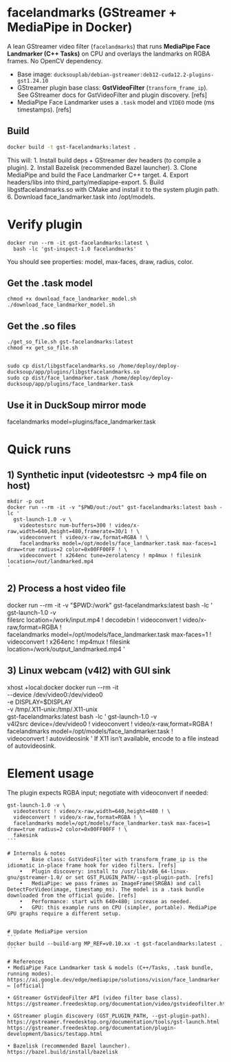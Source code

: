# facelandmarks (GStreamer + MediaPipe in Docker)

A lean GStreamer video filter (`facelandmarks`) that runs **MediaPipe Face Landmarker (C++ Tasks)** on CPU and overlays the landmarks on RGBA frames. No OpenCV dependency.

- Base image: `ducksouplab/debian-gstreamer:deb12-cuda12.2-plugins-gst1.24.10`
- GStreamer plugin base class: **GstVideoFilter** (`transform_frame_ip`).  
  See GStreamer docs for GstVideoFilter and plugin discovery. [refs]  
- MediaPipe Face Landmarker uses a `.task` model and `VIDEO` mode (ms timestamps). [refs]

## Build

```bash
docker build -t gst-facelandmarks:latest .
```

This will:
	1.	Install build deps + GStreamer dev headers (to compile a plugin).
	2.	Install Bazelisk (recommended Bazel launcher).
	3.	Clone MediaPipe and build the Face Landmarker C++ target.
	4.	Export headers/libs into third_party/mediapipe-export.
	5.	Build libgstfacelandmarks.so with CMake and install it to the system plugin path.
	6.	Download face_landmarker.task into /opt/models.

# Verify plugin
```
docker run --rm -it gst-facelandmarks:latest \
  bash -lc 'gst-inspect-1.0 facelandmarks'
```
You should see properties: model, max-faces, draw, radius, color.

## Get the .task model
```
chmod +x download_face_landmarker_model.sh
./download_face_landmarker_model.sh
```

## Get the .so files
```
./get_so_file.sh gst-facelandmarks:latest
chmod +x get_so_file.sh


sudo cp dist/libgstfacelandmarks.so /home/deploy/deploy-ducksoup/app/plugins/libgstfacelandmarks.so
sudo cp dist/face_landmarker.task /home/deploy/deploy-ducksoup/app/plugins/face_landmarker.task
```
## Use it in DuckSoup mirror mode
facelandmarks model=plugins/face_landmarker.task

# Quick runs
## 1) Synthetic input (videotestsrc → mp4 file on host)
```
mkdir -p out
docker run --rm -it -v "$PWD/out:/out" gst-facelandmarks:latest bash -lc '
  gst-launch-1.0 -v \
    videotestsrc num-buffers=300 ! video/x-raw,width=640,height=480,framerate=30/1 ! \
    videoconvert ! video/x-raw,format=RGBA ! \
    facelandmarks model=/opt/models/face_landmarker.task max-faces=1 draw=true radius=2 color=0x00FF00FF ! \
    videoconvert ! x264enc tune=zerolatency ! mp4mux ! filesink location=/out/landmarked.mp4
'
```

## 2) Process a host video file
docker run --rm -it -v "$PWD:/work" gst-facelandmarks:latest bash -lc '
  gst-launch-1.0 -v \
    filesrc location=/work/input.mp4 ! decodebin ! videoconvert ! video/x-raw,format=RGBA ! \
    facelandmarks model=/opt/models/face_landmarker.task max-faces=1 ! \
    videoconvert ! x264enc ! mp4mux ! filesink location=/work/output_landmarked.mp4
'

## 3) Linux webcam (v4l2) with GUI sink
xhost +local:docker
docker run --rm -it \
  --device /dev/video0:/dev/video0 \
  -e DISPLAY=$DISPLAY \
  -v /tmp/.X11-unix:/tmp/.X11-unix \
  gst-facelandmarks:latest bash -lc '
    gst-launch-1.0 -v \
      v4l2src device=/dev/video0 ! videoconvert ! video/x-raw,format=RGBA ! \
      facelandmarks model=/opt/models/face_landmarker.task ! \
      videoconvert ! autovideosink
  '
  If X11 isn’t available, encode to a file instead of autovideosink.

# Element usage
The plugin expects RGBA input; negotiate with videoconvert if needed:

````
gst-launch-1.0 -v \
  videotestsrc ! video/x-raw,width=640,height=480 ! \
  videoconvert ! video/x-raw,format=RGBA ! \
  facelandmarks model=/opt/models/face_landmarker.task max-faces=1 draw=true radius=2 color=0x00FF00FF ! \
  fakesink
```

# Internals & notes
	•	Base class: GstVideoFilter with transform_frame_ip is the idiomatic in-place frame hook for video filters. [refs]
	•	Plugin discovery: install to /usr/lib/x86_64-linux-gnu/gstreamer-1.0/ or set GST_PLUGIN_PATH/--gst-plugin-path. [refs]
	•	MediaPipe: we pass frames as ImageFrame(SRGBA) and call DetectForVideo(image, timestamp_ms). The model is a .task bundle downloaded from the official guide. [refs]
	•	Performance: start with 640×480; increase as needed.
	•	GPU: this example runs on CPU (simpler, portable). MediaPipe GPU graphs require a different setup.


# Update MediaPipe version
```
docker build --build-arg MP_REF=v0.10.xx -t gst-facelandmarks:latest .
```

# References
• MediaPipe Face Landmarker task & models (C++/Tasks, .task bundle, running modes).
https://ai.google.dev/edge/mediapipe/solutions/vision/face_landmarker  ← [official]

• GStreamer GstVideoFilter API (video filter base class).
https://gstreamer.freedesktop.org/documentation/video/gstvideofilter.html

• GStreamer plugin discovery (GST_PLUGIN_PATH, --gst-plugin-path).
https://gstreamer.freedesktop.org/documentation/tools/gst-launch.html
https://gstreamer.freedesktop.org/documentation/plugin-development/basics/testapp.html

• Bazelisk (recommended Bazel launcher).
https://bazel.build/install/bazelisk

